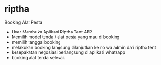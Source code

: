 # riptha
Booking Alat Pesta 
- User Membuka Aplikasi Riptha Tent APP
- Memilih model tenda / alat pesta yang mau di booking
- memilih tanggal booking
- melakukan booking langsung dilanjutkan ke no wa admin dari riptha tent
- kesepakatan negosiasi berlangsung di aplikasi whatsapp
- booking alat tenda selesai.

